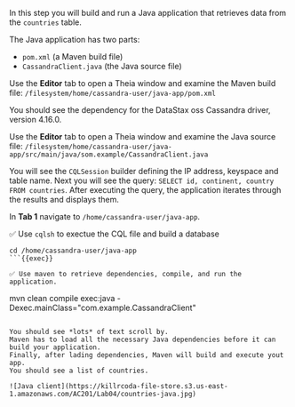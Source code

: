 In this step you will build and run a Java application that retrieves data from the `countries` table.

The Java application has two parts:

- `pom.xml` (a Maven build file)
- `CassandraClient.java` (the Java source file)

Use the **Editor** tab to open a Theia window and examine the Maven build file: `/filesystem/home/cassandra-user/java-app/pom.xml`

You should see the dependency for the DataStax oss Cassandra driver, version 4.16.0.

Use the **Editor** tab to open a Theia window and examine the Java source file: `/filesystem/home/cassandra-user/java-app/src/main/java/som.example/CassandraClient.java`

You will see the `CQLSession` builder defining the IP address, keyspace and table name.
Next you will see the query: `SELECT id, continent, country FROM countries`.
After executing the query, the application iterates through the results and displays them.

In **Tab 1** navigate to `/home/cassandra-user/java-app`.

✅ Use `cqlsh` to exectue the CQL file and build a database
```
cd /home/cassandra-user/java-app
```{{exec}}

✅ Use maven to retrieve dependencies, compile, and run the application.
```
mvn clean compile exec:java -Dexec.mainClass="com.example.CassandraClient"
```{{exec}}

You should see *lots* of text scroll by.
Maven has to load all the necessary Java dependencies before it can build your application.
Finally, after lading dependencies, Maven will build and execute yout app. 
You should see a list of countries.

![Java client](https://killrcoda-file-store.s3.us-east-1.amazonaws.com/AC201/Lab04/countries-java.jpg)